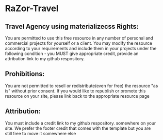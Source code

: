 # RaZor-Travel
Travel Agency using materializecss
Rights:
-------

You are permitted to use this free resource in any number of personal and commercial projects for 
yourself or a client. You may modify the resource according to your requirements and include them 
in your projects under the following condition - you MUST give appropriate credit, provide an 
attribution link to my github respository.

Prohibitions:
-------------

You are not permitted to resell or redistribute(even for free) the resource "as is" without 
prior consent. If you would like to republish or promote this resource on your site, please 
link back to the appropriate resource page

Attribution: 
------------

You must include a credit link to my github respository. somewhere on your site. 
We prefer the footer credit that comes with the template but you are still free to move it 
somewhere else
